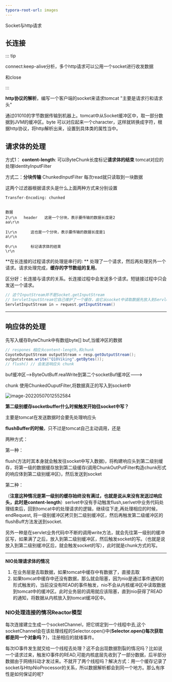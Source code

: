 ```yaml
---
typora-root-url: images
---
```


Socket与http请求

## 长连接

::: tip

connect:keep-alive分析，多个http请求可以公用一个socket进行收发数据

和close

:::



**http协议的解析**，编写一个客户端的socket来请求tomcat  "主要是请求行和请求头"

通过01010的字节数据传输到机器上。tomcat中从Socket缓冲区中，取一部分数据到JVM的缓冲区。byte 可以对应起来一个character，这样就转换成字符，根据http协议，将http解析出来，设置到具体类的属性当中。



## 请求体的处理

方式1： **content-length**:   可以ByteChunk长度标记**请求体的结束** tomcat对应的处理IdentityInputFilter

方式二：**分块传输** ChunkedInputFilter 每次read就只读取到一块数据

这两个过滤器根据请求头是什么上面两种方式来分别设置

```
Transfer-Encoding: chunked


数据
2\r\n   header   这是一个分块，表示要传输的数据长度是2   
aa\r\n

1\r\n      这也是一个分块，表示要传输的数据长度是1
a\r\n

0\r\n      标记请求体的结束
\r\n
```

**在长连接的过程请求的处理是串行的: ** 处理了一个请求，然后再处理另外一个请求。请求处理完成，**缓存的字节数组的复用**。

区分好：长连接与请求的关系。长连接过程中会发送多个请求。短链接过程中只会发送一个请求。

```java
// 这个InputStream并不是Socket.getInputStream
// ServletInputStream它自己维护了一个缓存，由它从socket中读取数据先放入到ServletInputStream中维护的缓冲区中
ServletInputStream in = request.getInputStream()
```

-----------

## 响应体的处理

先写入缓存ByteChunk中有数组byte[] buf,当缓冲区的数据

```java
// respones 相应头content-length,和chunk
CoyoteOutputStream outputStream = resp.getOutputStream();
outputstream.write("Q10Viking".getBytes());
// flush() // 会发送响应头 chunk
```

buf缓冲区-->ByteOutBuff.realWrite到第二个socketBuf缓冲区--->

chunk 使用ChunkedOuputFilter,将数据真正的写入到socket中

![image-20220507012552584](/image-20220507012552584.png)

**第二级别缓存socketbuffer什么时候触发开始往socket中写？**

主要是tomcat在发送数据时会要先处理响应头

**flushBuffer的时候**，只不过是tomcat自己主动调用，还是

两种方式：

第一种：

flush(方法时其本身就会触发往socket中写入数据)，将构建响应头到第二级别缓存，将第一级的数据缓存放到第二级缓存(调用ChunkOutPutFilter构造chunk形式的响应体到第二级别缓冲区)，然后发送到socket



第二种：



（**注意这种情况是第一级别的缓存始终没有满过，也就是说从来没有发送过响应头，此时是content-length**）serlvet中没有手动触发flush,serlvet中业务代码处理结束后，回到tomcat中的处理请求的逻辑，继续往下走,再处理相应的时候，endRequest, 将一级别缓冲区拷贝到二级别缓冲区，然后再触发第二级缓冲区的flushBuff方法发送到socket.



另外一种是在servlet业务代码中不断的调用write方法，就会先往第一级别的缓冲区写，如果满了之后，放入到第二级别缓冲区，然后触发socket的写。（也就是说放入到第二级别缓冲区后，就会触发socket的写），此时就是chunk方式的写。



----------

**NIO处理请求体的情况**

1. 在业务层是去取数据，如果tomcat中缓存中有数据了，直接去取
2. 如果tomcat中缓存中还没有数据，那么就会阻塞，因为nio是通过事件通知的形式触发的，当前没没有READ的事件触发，nio不会从内核缓冲区中读取数据到tomcat中的缓冲区。此时业务层的调用就应该阻塞，直到nio获得了READ的通知，将数据从内核放入到tomcat缓冲区中。

### NIO处理连接的情况Reactor模型

每次连接建立生成一个socketChannel，把它绑定到一个线程中去,这个socketChannel会在该处理线程的Selector.open()中(**Selector.open()每次获取都是同一个对象吗？**)，注册相应的就绪事件。

每次IO事件发生就交给一个线程去处理？这不会出现数据割裂的情况吗？比如说一个请求过来，触发IO事件的READ,可能内核底层先收到了一部分数据，后半部分数据由于网络抖动才发过来。不就开了两个线程吗？解决方式：用一个缓存记录了socket与HttpNioProcessor的关系，所以数据解析都会到同一个地方。那么有序性是如何保证的呢?
